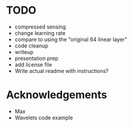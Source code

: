# TODO
- compressed sensing
- change learning rate
- compare to using the "original 64 linear layer"
- code cleanup
- writeup
- presentation prep
- add license file
- Write actual readme with instructions?

# Acknowledgements
- Max
- Wavelets code example
